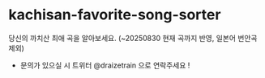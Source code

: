 # kachisan-favorite-song-sorter
당신의 까치산 최애 곡을 알아보세요.
(~20250830 현재 곡까지 반영, 일본어 번안곡 제외)

* 문의가 있으실 시 트위터 @draizetrain 으로 연락주세요 !
